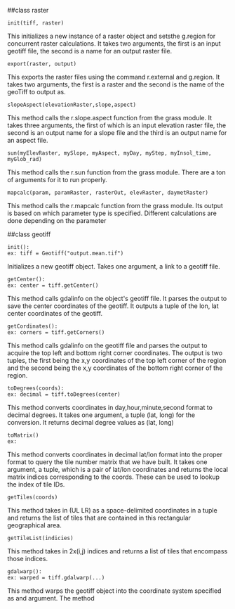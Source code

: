 ##class raster

```
init(tiff, raster)
```

This initializes a new instance of a raster object and setsthe g.region for concurrent raster calculations. It takes two arguments, the first is an input geotiff file, the second is a name for an output raster file.

```
export(raster, output)
```

This exports the raster files using the command r.external and g.region. It takes two arguments, the first is a raster and the second is the name of the geoTiff to output as.
        
```
slopeAspect(elevationRaster,slope,aspect)
```

This method calls the r.slope.aspect function from the grass module. It takes three arguments, the first of which is an input elevation raster file, the second is an output name for a slope file and the third is an output name for an aspect file.

```
sun(myElevRaster, mySlope, myAspect, myDay, myStep, myInsol_time, myGlob_rad)
```

This method calls the r.sun function from the grass module. There are a ton of arguments for it to run properly.

```
mapcalc(param, paramRaster, rasterOut, elevRaster, daymetRaster)
```

This method calls the r.mapcalc function from the grass module. Its output is based on which parameter type is specified. Different calculations are done depending on the parameter

##class geotiff
```
init():
ex: tiff = Geotiff("output.mean.tif")
``` 

Initializes a new geotiff object.
Takes one argument, a link to a geotiff file.

```
getCenter():
ex: center = tiff.getCenter()
```

This method calls gdalinfo on the object's geotiff file.  It parses the 
output to save the center coordinates of the geotiff. It outputs a tuple 
of the lon, lat center coordinates of the geotiff.

```
getCordinates():
ex: corners = tiff.getCorners()
```

This method calls gdalinfo on the geotiff file and parses the output to
acquire the top left and bottom right corner coordinates. The output is
two tuples, the first being the x,y coordinates of the top left corner
of the region and the second being the x,y coordinates of the bottom right
corner of the region.

```
toDegrees(coords):
ex: decimal = tiff.toDegrees(center)
```

This method converts coordinates in day,hour,minute,second format to
decimal degrees. It takes one argument, a tuple (lat, long) for
the conversion. It returns decimal degree values as (lat, long)

```
toMatrix()
ex: 
```

This method converts coordinates in decimal lat/lon format into the proper 
format to query the tile number matrix that we have built. It takes one
argument, a tuple, which is a pair of lat/lon coordinates and returns the
local matrix indices corresponding to the coords. These can be used to 
lookup the index of tile IDs.

```
getTiles(coords)
```

This method takes in (UL LR) as a space-delimited coordinates in a tuple and  returns the list of tiles that are contained in this rectangular geographical area.

```
getTileList(indicies)
```

This method takes in 2x(i,j) indices and returns a list of tiles that encompass those indices.
    
```
gdalwarp():
ex: warped = tiff.gdalwarp(...)
```

This method warps the geotiff object into the coordinate system specified as and argument. The method 
